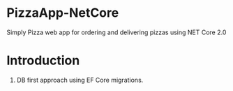 # PizzaApp-NetCore

Simply Pizza web app for ordering and delivering pizzas using NET Core 2.0

# Introduction

1. DB first approach using EF Core migrations. 

